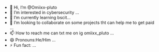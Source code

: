 - 👋 Hi, I’m @Omiixx-pluto
- 👀 I’m interested in cybersecurity ...
- 🌱 I’m currently learning bscit...
- 💞️ I’m looking to collaborate on some projects tht can help me to get paid ...
- 📫 How to reach me can txt me on ig omiixx_pluto ...
- 😄 Pronouns:He/Him ...
- ⚡ Fun fact: ...

<!---
Omiixx-pluto/Omiixx-pluto is a ✨ special ✨ repository because its `README.md` (this file) appears on your GitHub profile.
You can click the Preview link to take a look at your changes.
--->
